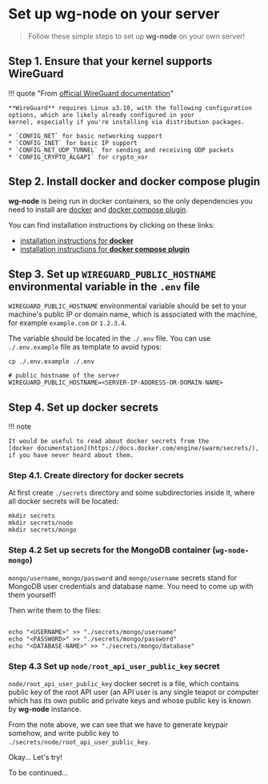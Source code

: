 # Set up wg-node on your server

> Follow these simple steps to set up **wg-node** on your own server!

## Step 1. Ensure that your kernel supports WireGuard

!!! quote "From [official WireGuard documentation](https://www.wireguard.com/compilation#kernel-requirements)"

    **WireGuard** requires Linux ≥3.10, with the following configuration options, which are likely already configured in your
    kernel, especially if you're installing via distribution packages.

    * `CONFIG_NET` for basic networking support
    * `CONFIG_INET` for basic IP support
    * `CONFIG_NET_UDP_TUNNEL` for sending and receiving UDP packets
    * `CONFIG_CRYPTO_ALGAPI` for crypto_xor

## Step 2. Install docker and docker compose plugin

**wg-node** is being run in docker containers, so the only dependencies you need to install are
[docker](https://www.docker.com/) and [docker compose plugin](https://docs.docker.com/compose/).

You can find installation instructions by clicking on these links:

* [installation instructions for **docker**](https://docs.docker.com/engine/install/)
* [installation instructions for **docker compose plugin**](https://docs.docker.com/compose/install/)

## Step 3. Set up `WIREGUARD_PUBLIC_HOSTNAME` environmental variable in the `.env` file

`WIREGUARD_PUBLIC_HOSTNAME` environmental variable should be set to your machine's public IP or
domain name, which is associated with the machine, for example `example.com` or `1.2.3.4`.

The variable should be located in the `./.env` file.
You can use `./.env.example` file as template to avoid typos:

```shell
cp ./.env.example ./.env
```

```dotenv title=".env"
# public hostname of the server
WIREGUARD_PUBLIC_HOSTNAME=<SERVER-IP-ADDRESS-OR-DOMAIN-NAME>

```

## Step 4. Set up docker secrets

!!! note

    It would be useful to read about docker secrets from the
    [docker documentation](https://docs.docker.com/engine/swarm/secrets/),
    if you have never heard about them.

### Step 4.1. Create directory for docker secrets

At first create `./secrets` directory and some subdirectories inside it, where all docker secrets will be located:

```shell
mkdir secrets
mkdir secrets/node
mkdir secrets/mongo
```

### Step 4.2 Set up secrets for the MongoDB container (`wg-node-mongo`)

`mongo/username`, `mongo/password` and `mongo/username` secrets stand for MongoDB user credentials and database name.
You need to come up with them yourself!

Then write them to the files:

```shell

echo "<USERNAME>" >> "./secrets/mongo/username"
echo "<PASSWORD>" >> "./secrets/mongo/password"
echo "<DATABASE-NAME>" >> "./secrets/mongo/database"
```

### Step 4.3 Set up `node/root_api_user_public_key` secret

`node/root_api_user_public_key` docker secret is a file, which contains public key of
the root API user (an API user is any single teapot or computer which has its
own public and private keys and whose public key is known by **wg-node** instance.

From the note above, we can see that we have to generate keypair somehow, and
write public key to `./secrets/node/root_api_user_public_key`.

Okay... Let's try!

To be continued...